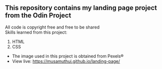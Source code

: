 ## This repository contains my landing page project from the Odin Project 
All code is copyright free and free to be shared\
Skills learned from this project:
1. HTML
2. CSS
* The image used in this project is obtained from Pexels®
* View live:
  https://musamuthui.github.io/landing-page/

